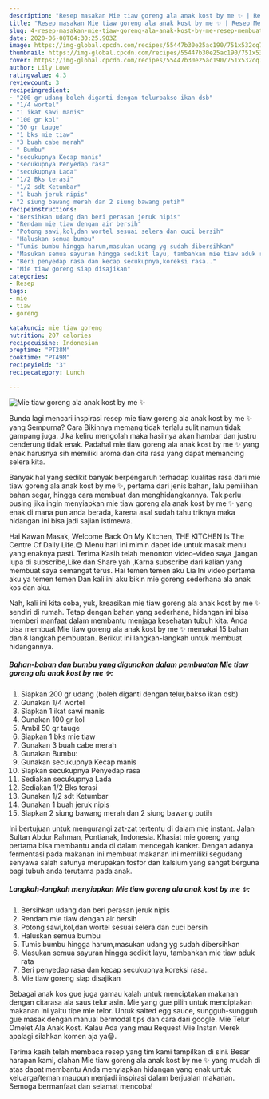 ```yaml
---
description: "Resep masakan Mie tiaw goreng ala anak kost by me ✨ | Resep Membuat Mie tiaw goreng ala anak kost by me ✨ Yang Lezat Sekali"
title: "Resep masakan Mie tiaw goreng ala anak kost by me ✨ | Resep Membuat Mie tiaw goreng ala anak kost by me ✨ Yang Lezat Sekali"
slug: 4-resep-masakan-mie-tiaw-goreng-ala-anak-kost-by-me-resep-membuat-mie-tiaw-goreng-ala-anak-kost-by-me-yang-lezat-sekali
date: 2020-06-08T04:30:25.903Z
image: https://img-global.cpcdn.com/recipes/55447b30e25ac190/751x532cq70/mie-tiaw-goreng-ala-anak-kost-by-me-✨-foto-resep-utama.jpg
thumbnail: https://img-global.cpcdn.com/recipes/55447b30e25ac190/751x532cq70/mie-tiaw-goreng-ala-anak-kost-by-me-✨-foto-resep-utama.jpg
cover: https://img-global.cpcdn.com/recipes/55447b30e25ac190/751x532cq70/mie-tiaw-goreng-ala-anak-kost-by-me-✨-foto-resep-utama.jpg
author: Lily Lowe
ratingvalue: 4.3
reviewcount: 3
recipeingredient:
- "200 gr udang boleh diganti dengan telurbakso ikan dsb"
- "1/4 wortel"
- "1 ikat sawi manis"
- "100 gr kol"
- "50 gr tauge"
- "1 bks mie tiaw"
- "3 buah cabe merah"
- " Bumbu"
- "secukupnya Kecap manis"
- "secukupnya Penyedap rasa"
- "secukupnya Lada"
- "1/2 Bks terasi"
- "1/2 sdt Ketumbar"
- "1 buah jeruk nipis"
- "2 siung bawang merah dan 2 siung bawang putih"
recipeinstructions:
- "Bersihkan udang dan beri perasan jeruk nipis"
- "Rendam mie tiaw dengan air bersih"
- "Potong sawi,kol,dan wortel sesuai selera dan cuci bersih"
- "Haluskan semua bumbu"
- "Tumis bumbu hingga harum,masukan udang yg sudah dibersihkan"
- "Masukan semua sayuran hingga sedikit layu, tambahkan mie tiaw aduk rata"
- "Beri penyedap rasa dan kecap secukupnya,koreksi rasa.."
- "Mie tiaw goreng siap disajikan"
categories:
- Resep
tags:
- mie
- tiaw
- goreng

katakunci: mie tiaw goreng 
nutrition: 207 calories
recipecuisine: Indonesian
preptime: "PT28M"
cooktime: "PT49M"
recipeyield: "3"
recipecategory: Lunch

---
```



![Mie tiaw goreng ala anak kost by me ✨](https://img-global.cpcdn.com/recipes/55447b30e25ac190/751x532cq70/mie-tiaw-goreng-ala-anak-kost-by-me-✨-foto-resep-utama.jpg)

Bunda lagi mencari inspirasi resep mie tiaw goreng ala anak kost by me ✨ yang Sempurna? Cara Bikinnya memang tidak terlalu sulit namun tidak gampang juga. Jika keliru mengolah maka hasilnya akan hambar dan justru cenderung tidak enak. Padahal mie tiaw goreng ala anak kost by me ✨ yang enak harusnya sih memiliki aroma dan cita rasa yang dapat memancing selera kita.

Banyak hal yang sedikit banyak berpengaruh terhadap kualitas rasa dari mie tiaw goreng ala anak kost by me ✨, pertama dari jenis bahan, lalu pemilihan bahan segar, hingga cara membuat dan menghidangkannya. Tak perlu pusing jika ingin menyiapkan mie tiaw goreng ala anak kost by me ✨ yang enak di mana pun anda berada, karena asal sudah tahu triknya maka hidangan ini bisa jadi sajian istimewa.

Hai Kawan Masak, Welcome Back On My Kitchen, THE KITCHEN Is The Centre Of Daily Life.😉 Menu hari ini mimin dapet ide untuk masak menu yang enaknya pasti. Terima Kasih telah menonton video-video saya ,jangan lupa di subscribe,Like dan Share yah ,Karna subscribe dari kalian yang membuat saya semangat terus. Hai temen temen aku Lia Ini video pertama aku ya temen temen Dan kali ini aku bikin mie goreng sederhana ala anak kos dan aku.


Nah, kali ini kita coba, yuk, kreasikan mie tiaw goreng ala anak kost by me ✨ sendiri di rumah. Tetap dengan bahan yang sederhana, hidangan ini bisa memberi manfaat dalam membantu menjaga kesehatan tubuh kita. Anda bisa membuat Mie tiaw goreng ala anak kost by me ✨ memakai 15 bahan dan 8 langkah pembuatan. Berikut ini langkah-langkah untuk membuat hidangannya.

<!--inarticleads1-->

##### Bahan-bahan dan bumbu yang digunakan dalam pembuatan Mie tiaw goreng ala anak kost by me ✨:

1. Siapkan 200 gr udang (boleh diganti dengan telur,bakso ikan dsb)
1. Gunakan 1/4 wortel
1. Siapkan 1 ikat sawi manis
1. Gunakan 100 gr kol
1. Ambil 50 gr tauge
1. Siapkan 1 bks mie tiaw
1. Gunakan 3 buah cabe merah
1. Gunakan  Bumbu:
1. Gunakan secukupnya Kecap manis
1. Siapkan secukupnya Penyedap rasa
1. Sediakan secukupnya Lada
1. Sediakan 1/2 Bks terasi
1. Gunakan 1/2 sdt Ketumbar
1. Gunakan 1 buah jeruk nipis
1. Siapkan 2 siung bawang merah dan 2 siung bawang putih


Ini bertujuan untuk mengurangi zat-zat tertentu di dalam mie instant. Jalan Sultan Abdur Rahman, Pontianak, Indonesia. Khasiat mie goreng yang pertama bisa membantu anda di dalam mencegah kanker. Dengan adanya fermentasi pada makanan ini membuat makanan ini memiliki segudang senyawa salah satunya merupakan fosfor dan kalsium yang sangat berguna bagi tubuh anda terutama pada anak. 

<!--inarticleads2-->

##### Langkah-langkah menyiapkan Mie tiaw goreng ala anak kost by me ✨:

1. Bersihkan udang dan beri perasan jeruk nipis
1. Rendam mie tiaw dengan air bersih
1. Potong sawi,kol,dan wortel sesuai selera dan cuci bersih
1. Haluskan semua bumbu
1. Tumis bumbu hingga harum,masukan udang yg sudah dibersihkan
1. Masukan semua sayuran hingga sedikit layu, tambahkan mie tiaw aduk rata
1. Beri penyedap rasa dan kecap secukupnya,koreksi rasa..
1. Mie tiaw goreng siap disajikan


Sebagai anak kos gue juga gamau kalah untuk menciptakan makanan dengan citarasa ala saus telur asin. Mie yang gue pilih untuk menciptakan makanan ini yaitu tipe mie telor. Untuk salted egg sauce, sungguh-sungguh gue masak dengan manual bermodal tips dan cara dari google. Mie Telur Omelet Ala Anak Kost. Kalau Ada yang mau Request Mie Instan Merek apalagi silahkan komen aja ya😁. 

Terima kasih telah membaca resep yang tim kami tampilkan di sini. Besar harapan kami, olahan Mie tiaw goreng ala anak kost by me ✨ yang mudah di atas dapat membantu Anda menyiapkan hidangan yang enak untuk keluarga/teman maupun menjadi inspirasi dalam berjualan makanan. Semoga bermanfaat dan selamat mencoba!

